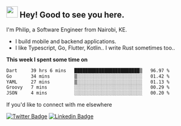 <h2><img src="https://slackmojis.com/emojis/3643-cool-doge/download" width="30"/> Hey! Good to see you here.</h2>

<p>I'm Philip, a Software Engineer from Nairobi, KE. 

- I build mobile and backend applications.
- I like Typescript, Go, Flutter, Kotlin.. I write Rust sometimes too..</p>

**This week I spent some time on**
<!--START_SECTION:waka-->

```txt
Dart     39 hrs 6 mins   ████████████████████████▒   96.97 %
Go       34 mins         ▒░░░░░░░░░░░░░░░░░░░░░░░░   01.42 %
YAML     27 mins         ▒░░░░░░░░░░░░░░░░░░░░░░░░   01.13 %
Groovy   7 mins          ░░░░░░░░░░░░░░░░░░░░░░░░░   00.29 %
JSON     4 mins          ░░░░░░░░░░░░░░░░░░░░░░░░░   00.20 %
```

<!--END_SECTION:waka-->

If you'd like to connect with me elsewhere

[![Twitter Badge](https://img.shields.io/badge/-Twitter-1ca0f1?style=flat-square&labelColor=1ca0f1&logo=twitter&logoColor=white&link=https://twitter.com/_diogorodrigues)](https://twitter.com/kimathiphil)  [![Linkedin Badge](https://img.shields.io/badge/-LinkedIn-blue?style=flat-square&logo=Linkedin&logoColor=white&link=https://www.linkedin.com/in/philip-kimathi-2604a9114/)](https://www.linkedin.com/in/philip-kimathi-2604a9114/)
